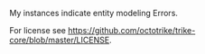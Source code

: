 My instances indicate entity modeling Errors.


For license see https://github.com/octotrike/trike-core/blob/master/LICENSE.
